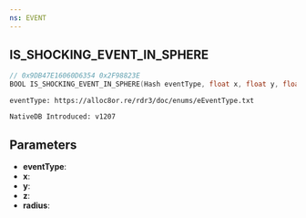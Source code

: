 ```yaml
---
ns: EVENT
---
```

## IS_SHOCKING_EVENT_IN_SPHERE

```c
// 0x9DB47E16060D6354 0x2F98823E
BOOL IS_SHOCKING_EVENT_IN_SPHERE(Hash eventType, float x, float y, float z, float radius);
```

```
eventType: https://alloc8or.re/rdr3/doc/enums/eEventType.txt

NativeDB Introduced: v1207
```

## Parameters
* **eventType**:
* **x**:
* **y**:
* **z**:
* **radius**:
